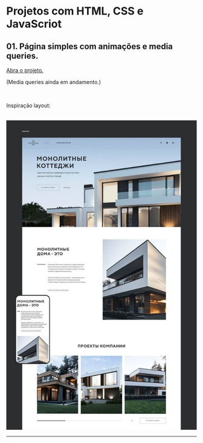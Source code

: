 # Projetos com HTML, CSS e JavaScriot
 
<h2>01. Página simples com animações e media queries.</h2>
<a href="https://esteroliveira04.github.io/js-html-css/"><p>Abra o projeto.</p></a>
<p>(Media queries ainda em andamento.)</p>
<br>
<p>Inspiração layout:</p>
<br>
<img src="assets/download.jpg">
<hr>
